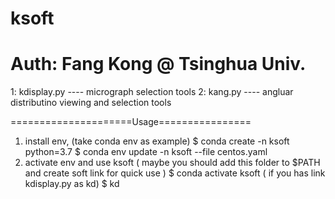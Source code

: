 # ksoft 
# Auth: Fang Kong @ Tsinghua Univ.


1: kdisplay.py  ---- micrograph selection tools
2: kang.py      ---- angluar distributino viewing and selection tools


=====================Usage================
1. install env, (take conda env as example)
  $ conda create -n ksoft python=3.7
  $ conda env update -n ksoft --file centos.yaml
2. activate env and use ksoft ( maybe you should add this folder to $PATH and create soft link for quick use )
  $ conda activate ksoft
  ( if you has link kdisplay.py as kd)
  $ kd
  
  
